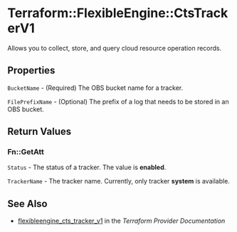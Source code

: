 # Terraform::FlexibleEngine::CtsTrackerV1

Allows you to collect, store, and query cloud resource operation records.

## Properties

`BucketName` - (Required) The OBS bucket name for a tracker.

`FilePrefixName` - (Optional) The prefix of a log that needs to be stored in an OBS bucket.


## Return Values

### Fn::GetAtt

`Status` - The status of a tracker. The value is **enabled**.

`TrackerName` - The tracker name. Currently, only tracker **system** is available.

## See Also

* [flexibleengine_cts_tracker_v1](https://www.terraform.io/docs/providers/flexibleengine/r/cts_tracker_v1.html) in the _Terraform Provider Documentation_